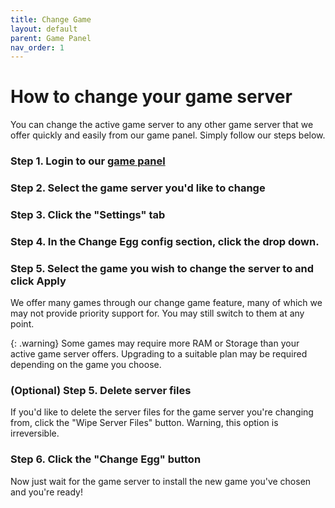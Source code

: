 ```yaml
---
title: Change Game
layout: default
parent: Game Panel
nav_order: 1
---
```


# How to change your game server

You can change the active game server to any other game server that we offer quickly and easily from our game panel. Simply follow our steps below.

### Step 1. Login to our [game panel](https://panel.apexnode.host)

### Step 2. Select the game server you'd like to change

### Step 3. Click the "Settings" tab

### Step 4. In the Change Egg config section, click the drop down.

### Step 5. Select the game you wish to change the server to and click Apply

We offer many games through our change game feature, many of which we may not provide priority support for. You may still switch to them at any point.

{: .warning}
Some games may require more RAM or Storage than your active game server offers. Upgrading to a suitable plan may be required depending on the game you choose.

### (Optional) Step 5. Delete server files

If you'd like to delete the server files for the game server you're changing from, click the "Wipe Server Files" button. Warning, this option is irreversible.

### Step 6. Click the "Change Egg" button

Now just wait for the game server to install the new game you've chosen and you're ready!